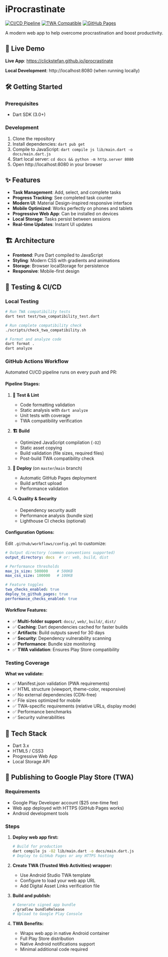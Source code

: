 # iProcrastinate

[![CI/CD Pipeline](https://github.com/clickstefan/iprocrastinate/actions/workflows/ci.yml/badge.svg)](https://github.com/clickstefan/iprocrastinate/actions/workflows/ci.yml)
[![TWA Compatible](https://img.shields.io/badge/TWA-Compatible-brightgreen)](https://developers.google.com/web/android/trusted-web-activity)
[![GitHub Pages](https://img.shields.io/badge/GitHub%20Pages-Live-blue)](https://clickstefan.github.io/iprocrastinate)

A modern web app to help overcome procrastination and boost productivity.

## 🚀 Live Demo

**Live App**: https://clickstefan.github.io/iprocrastinate

**Local Development**: http://localhost:8080 (when running locally)

## 🛠️ Getting Started

### Prerequisites
- Dart SDK (3.0+)

### Development
1. Clone the repository
2. Install dependencies: `dart pub get`
3. Compile to JavaScript: `dart compile js lib/main.dart -o docs/main.dart.js`
4. Start local server: `cd docs && python -m http.server 8080`
5. Open http://localhost:8080 in your browser

## ✨ Features

- **Task Management**: Add, select, and complete tasks
- **Progress Tracking**: See completed task counter
- **Modern UI**: Material Design-inspired responsive interface
- **Mobile Optimized**: Works perfectly on phones and tablets
- **Progressive Web App**: Can be installed on devices
- **Local Storage**: Tasks persist between sessions
- **Real-time Updates**: Instant UI updates

## 🏗️ Architecture

- **Frontend**: Pure Dart compiled to JavaScript
- **Styling**: Modern CSS with gradients and animations
- **Storage**: Browser localStorage for persistence
- **Responsive**: Mobile-first design

## 🧪 Testing & CI/CD

### Local Testing
```bash
# Run TWA compatibility tests
dart test test/twa_compatibility_test.dart

# Run complete compatibility check
./scripts/check_twa_compatibility.sh

# Format and analyze code
dart format .
dart analyze
```

### GitHub Actions Workflow
Automated CI/CD pipeline runs on every push and PR:

#### **Pipeline Stages:**

1. **🧪 Test & Lint**
   - Code formatting validation
   - Static analysis with `dart analyze`
   - Unit tests with coverage
   - TWA compatibility verification

2. **🏗️ Build**
   - Optimized JavaScript compilation (`-O2`)
   - Static asset copying
   - Build validation (file sizes, required files)
   - Post-build TWA compatibility check

3. **🚀 Deploy** (on `master`/`main` branch)
   - Automatic GitHub Pages deployment
   - Build artifact upload
   - Performance validation

4. **🔍 Quality & Security**
   - Dependency security audit
   - Performance analysis (bundle size)
   - Lighthouse CI checks (optional)

#### **Configuration Options:**

Edit `.github/workflows/config.yml` to customize:

```yaml
# Output directory (common conventions supported)
output_directory: docs  # or: web, build, dist

# Performance thresholds
max_js_size: 500000    # 500KB
max_css_size: 100000   # 100KB

# Feature toggles
twa_checks_enabled: true
deploy_to_github_pages: true
performance_checks_enabled: true
```

#### **Workflow Features:**

- ✅ **Multi-folder support**: `docs/`, `web/`, `build/`, `dist/`
- ✅ **Caching**: Dart dependencies cached for faster builds
- ✅ **Artifacts**: Build outputs saved for 30 days
- ✅ **Security**: Dependency vulnerability scanning
- ✅ **Performance**: Bundle size monitoring
- ✅ **TWA validation**: Ensures Play Store compatibility

### Testing Coverage
**What we validate:**
- ✅ Manifest.json validation (PWA requirements)
- ✅ HTML structure (viewport, theme-color, responsive)
- ✅ No external dependencies (CDN-free)
- ✅ File sizes optimized for mobile
- ✅ TWA-specific requirements (relative URLs, display mode)
- ✅ Performance benchmarks
- ✅ Security vulnerabilities

## 🧰 Tech Stack

- Dart 3.x
- HTML5 / CSS3
- Progressive Web App
- Local Storage API

## 📱 Publishing to Google Play Store (TWA)

### Requirements
- Google Play Developer account ($25 one-time fee)
- Web app deployed with HTTPS (GitHub Pages works)
- Android development tools

### Steps
1. **Deploy web app first:**
   ```bash
   # Build for production
   dart compile js -O2 lib/main.dart -o docs/main.dart.js
   # Deploy to GitHub Pages or any HTTPS hosting
   ```

2. **Create TWA (Trusted Web Activities) wrapper:**
   - Use Android Studio TWA template
   - Configure to load your web app URL
   - Add Digital Asset Links verification file

3. **Build and publish:**
   ```bash
   # Generate signed app bundle
   ./gradlew bundleRelease
   # Upload to Google Play Console
   ```

4. **TWA Benefits:**
   - Wraps web app in native Android container
   - Full Play Store distribution
   - Native Android notifications support
   - Minimal additional code required